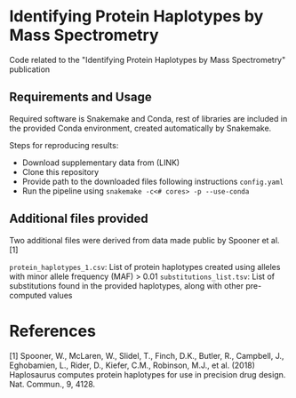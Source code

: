 # Identifying Protein Haplotypes by Mass Spectrometry
Code related to the "Identifying Protein Haplotypes by Mass Spectrometry" publication

## Requirements and Usage
Required software is Snakemake and Conda, rest of libraries are included in the provided Conda environment, created automatically by Snakemake.

Steps for reproducing results:
- Download supplementary data from (LINK)
- Clone this repository
- Provide path to the downloaded files following instructions `config.yaml`
- Run the pipeline using `snakemake -c<# cores> -p --use-conda`

## Additional files provided
Two additional files were derived from data made public by Spooner et al. \[1\]

`protein_haplotypes_1.csv`: List of protein haplotypes created using alleles with minor allele frequency (MAF) > 0.01
`substitutions_list.tsv`: List of substitutions found in the provided haplotypes, along with other pre-computed values 

# References
\[1\] Spooner, W., McLaren, W., Slidel, T., Finch, D.K., Butler, R., Campbell, J., Eghobamien, L., Rider, D., Kiefer, C.M., Robinson, M.J., et al. (2018) Haplosaurus computes protein haplotypes for use in precision drug design. Nat. Commun., 9, 4128.
